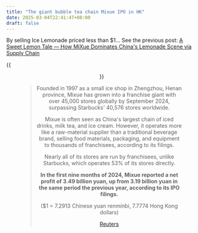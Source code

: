 ```yaml
---
title: "The giant bubble tea chain Mixue IPO in HK"
date: 2025-03-04T22:41:47+08:00
draft: false
---
```


By selling Ice Lemonade priced less than \$1... See the previous post: [A Sweet Lemon Tale — How MiXue Dominates China's Lemonade Scene via Supply Chain](/posts/sweet_lemon/)

{{<figure align="center" src="/online/mixue_mascot.jpeg" caption="Mixue - known for its cheap drinks and red-cloaked Snow King mascot - raised 444 million USD in an initial public offering by selling 17 million shares in the deal at a fixed price of HKD 202.5 each. [Reuters](https://www.reuters.com/markets/deals/china-tea-drinks-mixue-shares-rise-nearly-30-hong-kong-trading-debut-2025-03-03/)." width="50%">}}

> Founded in 1997 as a small ice shop in Zhengzhou, Henan province, Mixue has grown into a franchise giant with over 45,000 stores globally by September 2024, surpassing Starbucks' 40,576 stores worldwide.
>
> Mixue is often seen as China's largest chain of iced drinks, milk tea, and ice cream. However, it operates more like a raw-material supplier than a traditional beverage brand, selling food materials, packaging, and equipment to thousands of franchisees, according to its filings.
>
> Nearly all of its stores are run by franchisees, unlike Starbucks, which operates 53% of its stores directly.
>
> **In the first nine months of 2024, Mixue reported a net profit of 3.49 billion yuan, up from 3.19 billion yuan in the same period the previous year, according to its IPO filings.**
>
> ($1 = 7.2913 Chinese yuan renminbi, 7.7774 Hong Kong dollars)
>
> [Reuters](https://www.reuters.com/markets/deals/china-tea-drinks-mixue-shares-rise-nearly-30-hong-kong-trading-debut-2025-03-03/)
